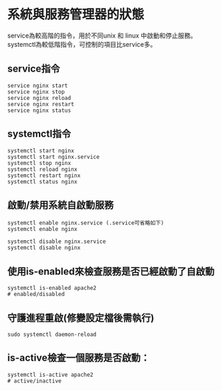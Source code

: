 # 系統與服務管理器的狀態
service為較高階的指令，用於不同unix 和 linux 中啟動和停止服務。  
systemctl為較低階指令，可控制的項目比service多。

## service指令
```
service nginx start
service nginx stop
service nginx reload
service nginx restart
service nginx status
```

## systemctl指令
```
systemctl start nginx
systemctl start nginx.service
systemctl stop nginx
systemctl reload nginx
systemctl restart nginx
systemctl status nginx
```

## 啟動/禁用系統自啟動服務
```
systemctl enable nginx.service (.service可省略如下)
systemctl enable nginx

systemctl disable nginx.service
systemctl disable nginx
```

## 使用is-enabled來檢查服務是否已經啟動了自啟動
```
systemctl is-enabled apache2
# enabled/disabled
```

## 守護進程重啟(修變設定檔後需執行)
```
sudo systemctl daemon-reload
```

## is-active檢查一個服務是否啟動：
```
systemctl is-active apache2
# active/inactive
```
